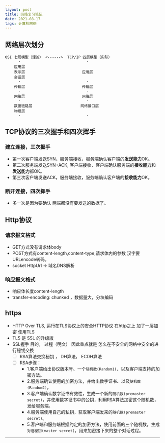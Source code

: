 ```yaml
---
layout: post
title: 网络复习笔记
date: 2021-08-17
tags: 计算机网络
---
```


## 网络层次划分
```
OSI 七层模型（理论） <------>  TCP/IP 四层模型（实际）    
      ·                              ·
    应用层                          
    表示层                          应用层
    会话层
      ·                              ·
    传输层                          传输层
      ·                              ·
    网络层                          网络层
      ·                              ·
    数据链路层                      网络接口层
    物理层
      ·                              ·
```

## TCP协议的三次握手和四次挥手
### 建立连接，三次握手      
* 第一次客户端发送SYN，服务端接收，服务端确认客户端的**发送能力**OK。
* 第二次服务端发送SYN+ACK, 客户端接收，客户端确认服务端的**接收能力**和**发送能力**都OK。
* 第三次客户端发送ACK，服务端接收，服务端确认客户端的**接收能力**OK。

### 断开连接，四次挥手
* 多一次是因为要确认 两端都没有要发送的数据了。


## Http协议

### 请求报文格式
* GET方式没有请求体body
* POST方式有content-length,content-type,请求体内的参数 汉字要 URLencode转码。
* socket HttpUrl -> 域名DNS解析

### 响应报文格式
* 响应体长度content-length
* transfer-encoding: chunked  ，数据量大，分块编码


## https

* HTTP Over TLS, 运行在TLS协议上的安全HTTP协议  在http之上 加了一层加密 使用TLS
* TLS 是 SSL 的升级版
* SSL握手    目的，   过程（明文）  因此重点就是  怎么在不安全的网络中安全的进行秘钥交换
    - [ ] RSA算法交换秘钥 ，  DH算法， ECDH算法
    - [ ] RSA步骤：
      * 1.客户端给出协议版本号、一个`随机数(Random1)`、以及客户端支持的加密方法。
      * 2.服务端确认使用的加密方法，并给出数字证书、以及`随机数(Random2)`。
      * 3.客户端确认数字证书有效性，生成一个新的`随机数(premaster secret)`，并使用数字证书中的公钥，利用RSA算法加密这个随机数，发给服务端。
      * 4.服务端使用自己的私钥，获取客户端发来的`随机数(premaster secret)`。
      * 5.客户端和服务端根据约定的加密方法，使用前面的三个随机数，生成`对话秘钥(master secret)`，用来加密接下来的整个对话过程。




























-----------
